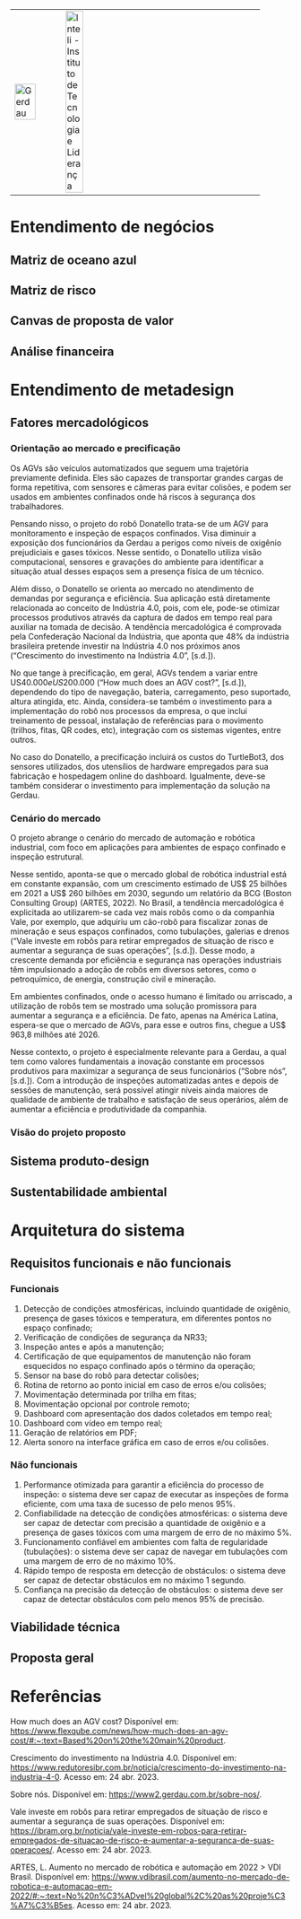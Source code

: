 <table>
<tr>
<td>
<a href= "https://www2.gerdau.com.br/"><img src="https://upload.wikimedia.org/wikipedia/commons/thumb/8/89/Gerdau_logo_%282011%29.svg/1200px-Gerdau_logo_%282011%29.svg.png" alt="Gerdau" border="0" width="70%"></a>
</td>
<td><a href= "https://www.inteli.edu.br/"><img src="https://www.inteli.edu.br/wp-content/uploads/2021/08/20172028/marca_1-2.png" alt="Inteli - Instituto de Tecnologia e Liderança" border="0" width="30%"></a>
</td>
</tr>
</table>

<font size="+12"><center>

</center></font>

# Entendimento de negócios
## Matriz de oceano azul
## Matriz de risco
## Canvas de proposta de valor
## Análise financeira

# Entendimento de metadesign
## Fatores mercadológicos
### Orientação ao mercado e precificação
Os AGVs são veículos automatizados que seguem uma trajetória previamente definida. Eles são capazes de transportar grandes cargas de forma repetitiva, com sensores e câmeras para evitar colisões, e podem ser usados em ambientes confinados onde há riscos à segurança dos trabalhadores. 

Pensando nisso, o projeto do robô Donatello trata-se de um AGV para monitoramento e inspeção de espaços confinados. Visa diminuir a exposição dos funcionários da Gerdau a perigos como níveis de oxigênio prejudiciais e gases tóxicos. Nesse sentido, o Donatello utiliza visão computacional, sensores e gravações do ambiente para identificar a situação atual desses espaços sem a presença física de um técnico. 

Além disso, o Donatello se orienta ao mercado no atendimento de demandas por segurança e eficiência. Sua aplicação está diretamente relacionada ao conceito de Indústria 4.0, pois, com ele, pode-se otimizar processos produtivos através da captura de dados em tempo real para auxiliar na tomada de decisão. A tendência mercadológica é comprovada pela Confederação Nacional da Indústria, que aponta que 48% da indústria brasileira pretende investir na Indústria 4.0 nos próximos anos (“Crescimento do investimento na Indústria 4.0”, [s.d.]). 

No que tange à precificação, em geral, AGVs tendem a variar entre US$40.000 e US$200.000 (“How much does an AGV cost?”, [s.d.]), dependendo do tipo de navegação, bateria, carregamento, peso suportado, altura atingida, etc. Ainda, considera-se também o investimento para a implementação do robô nos processos da empresa, o que inclui treinamento de pessoal, instalação de referências para o movimento (trilhos, fitas, QR codes, etc), integração com os sistemas vigentes, entre outros.

No caso do Donatello, a precificação incluirá os custos do TurtleBot3, dos sensores utilizados, dos utensílios de hardware empregados para sua fabricação e hospedagem online do dashboard. Igualmente, deve-se também considerar o investimento para implementação da solução na Gerdau.

### Cenário do mercado
O projeto abrange o cenário do mercado de automação e robótica industrial, com foco em aplicações para ambientes de espaço confinado e inspeção estrutural.

Nesse sentido, aponta-se que o mercado global de robótica industrial está em constante expansão, com um crescimento estimado de US$ 25 bilhões em 2021 a US$ 260 bilhões em 2030, segundo um relatório da BCG (Boston Consulting Group) (ARTES, 2022). No Brasil, a tendência mercadológica é explicitada ao utilizarem-se cada vez mais robôs como o da companhia Vale, por exemplo, que adquiriu um cão-robô para fiscalizar zonas de mineração e seus espaços confinados, como tubulações, galerias e drenos (“Vale investe em robôs para retirar empregados de situação de risco e aumentar a segurança de suas operações”, [s.d.]). Desse modo, a crescente demanda por eficiência e segurança nas operações industriais têm impulsionado a adoção de robôs em diversos setores, como o petroquímico, de energia, construção civil e mineração.

Em ambientes confinados, onde o acesso humano é limitado ou arriscado, a utilização de robôs tem se mostrado uma solução promissora para aumentar a segurança e a eficiência. De fato, apenas na América Latina, espera-se que o mercado de AGVs, para esse e outros fins, chegue a US$ 963,8 milhões até 2026. 

Nesse contexto, o projeto é especialmente relevante para a Gerdau, a qual tem como valores fundamentais a inovação constante em processos produtivos para maximizar a segurança de seus funcionários (“Sobre nós”, [s.d.]). Com a introdução de inspeções automatizadas antes e depois de sessões de manutenção, será possível atingir níveis ainda maiores de qualidade de ambiente de trabalho e satisfação de seus operários, além de aumentar a eficiência e produtividade da companhia.

### Visão do projeto proposto

## Sistema produto-design
## Sustentabilidade ambiental

# Arquitetura do sistema
## Requisitos funcionais e não funcionais
### Funcionais
1. Detecção de condições atmosféricas, incluindo quantidade de oxigênio, presença de gases tóxicos e temperatura, em diferentes pontos no espaço confinado;
2. Verificação de condições de segurança da NR33;
3. Inspeção antes e após a manutenção;
4. Certificação de que equipamentos de manutenção não foram esquecidos no espaço confinado após o término da operação;
5. Sensor na base do robô para detectar colisões;
6. Rotina de retorno ao ponto inicial em caso de erros e/ou colisões;
7. Movimentação determinada por trilha em fitas;
8. Movimentação opcional por controle remoto;
9. Dashboard com apresentação dos dados coletados em tempo real;
10. Dashboard com vídeo em tempo real;
11. Geração de relatórios em PDF;
12. Alerta sonoro na interface gráfica em caso de erros e/ou colisões.

### Não funcionais
1. Performance otimizada para garantir a eficiência do processo de inspeção: o sistema deve ser capaz de executar as inspeções de forma eficiente, com uma taxa de sucesso de pelo menos 95%.
2. Confiabilidade na detecção de condições atmosféricas: o sistema deve ser capaz de detectar com precisão a quantidade de oxigênio e a presença de gases tóxicos com uma margem de erro de no máximo 5%.
3. Funcionamento confiável em ambientes com falta de regularidade (tubulações): o sistema deve ser capaz de navegar em tubulações com uma margem de erro de no máximo 10%.
4. Rápido tempo de resposta em detecção de obstáculos: o sistema deve ser capaz de detectar obstáculos em no máximo 1 segundo.
5. Confiança na precisão da detecção de obstáculos: o sistema deve ser capaz de detectar obstáculos com pelo menos 95% de precisão.

## Viabilidade técnica
## Proposta geral

# Referências
How much does an AGV cost? Disponível em: <https://www.flexqube.com/news/how-much-does-an-agv-cost/#:~:text=Based%20on%20the%20main%20product>.

Crescimento do investimento na Indústria 4.0. Disponível em: <https://www.redutoresibr.com.br/noticia/crescimento-do-investimento-na-industria-4-0>. Acesso em: 24 abr. 2023.

Sobre nós. Disponível em: <https://www2.gerdau.com.br/sobre-nos/>.

Vale investe em robôs para retirar empregados de situação de risco e aumentar a segurança de suas operações. Disponível em: <https://ibram.org.br/noticia/vale-investe-em-robos-para-retirar-empregados-de-situacao-de-risco-e-aumentar-a-seguranca-de-suas-operacoes/>. Acesso em: 24 abr. 2023.

ARTES, L. Aumento no mercado de robótica e automação em 2022 > VDI Brasil. Disponível em: <https://www.vdibrasil.com/aumento-no-mercado-de-robotica-e-automacao-em-2022/#:~:text=No%20n%C3%ADvel%20global%2C%20as%20proje%C3%A7%C3%B5es>. Acesso em: 24 abr. 2023.

